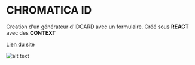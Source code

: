 # CHROMATICA ID

Creation d'un générateur d'IDCARD avec un formulaire. Créé sous **REACT** avec des **CONTEXT**

[Lien du site](https://chromatica-id-card.netlify.app/)

![alt text](https://zupimages.net/up/20/23/lvys.png "Chromatica ID site web")


